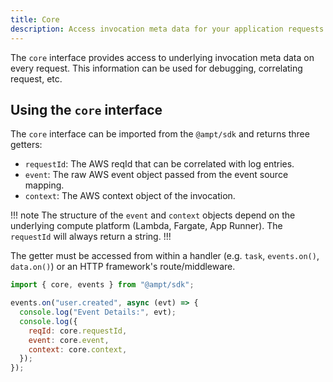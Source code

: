 ```yaml
---
title: Core
description: Access invocation meta data for your application requests.
---
```


The `core` interface provides access to underlying invocation meta data on every request. This information can be used for debugging, correlating request, etc.

## Using the `core` interface

The `core` interface can be imported from the `@ampt/sdk` and returns three getters:

- `requestId`: The AWS reqId that can be correlated with log entries.
- `event`: The raw AWS event object passed from the event source mapping.
- `context`: The AWS context object of the invocation.

!!! note
The structure of the `event` and `context` objects depend on the underlying compute platform (Lambda, Fargate, App Runner). The `requestId` will always return a string.
!!!

The getter must be accessed from within a handler (e.g. `task`, `events.on()`, `data.on()`) or an HTTP framework's route/middleware.

```javascript title=Accessing core meta data, copy=false
import { core, events } from "@ampt/sdk";

events.on("user.created", async (evt) => {
  console.log("Event Details:", evt);
  console.log({
    reqId: core.requestId,
    event: core.event,
    context: core.context,
  });
});
```
